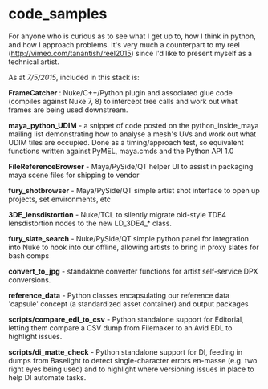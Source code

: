 code_samples 
===========

For anyone who is curious as to see what I get up to, how I think in python, and how I approach problems. It's very much a counterpart to my reel (http://vimeo.com/tanantish/reel2015) since I'd like to present myself as a technical artist.

As at _7/5/2015_, included in this stack is:

**FrameCatcher** : Nuke/C++/Python plugin and associated glue code (compiles against Nuke 7, 8) to intercept tree calls and work out what frames are being used downstream.

**maya_python_UDIM** - a snippet of code posted on the python_inside_maya mailing list demonstrating how to analyse a mesh's UVs and work out what UDIM tiles are occupied. Done as a timing/approach test, so equivalent functions written against PyMEL, maya.cmds and the Python API 1.0

**FileReferenceBrowser** - Maya/PySide/QT helper UI to assist in packaging maya scene files for shipping to vendor

**fury_shotbrowser** - Maya/PySide/QT simple artist shot interface to open up projects, set environments, etc

**3DE_lensdistortion** - Nuke/TCL to silently migrate old-style TDE4 lensdistortion nodes to the new LD\_3DE4\_* class.

**fury\_slate\_search** - Nuke/PySide/QT simple python panel for integration into Nuke to hook into our offline, allowing artists to bring in proxy slates for bash comps

**convert\_to\_jpg** - standalone converter functions for artist self-service DPX conversions.

**reference_data** - Python classes encapsulating our reference data 'capsule' concept (a standardized asset container) and output packages

**scripts/compare\_edl\_to\_csv** - Python standalone support for Editorial, letting them compare a CSV dump from Filemaker to an Avid EDL to highlight issues.

**scripts/di\_matte\_check** - Python standalone support for DI, feeding in dumps from Baselight to detect single-character errors en-masse (e.g. two right eyes being used) and to highlight where versioning issues in place to help DI automate tasks.